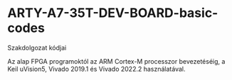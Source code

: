 # ARTY-A7-35T-DEV-BOARD-basic-codes

Szakdolgozat kódjai

Az alap FPGA programoktól az ARM Cortex-M processzor bevezetéséig, a Keil uVision5, Vivado 2019.1 és Vivado 2022.2 használatával.
